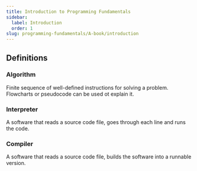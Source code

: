 ```yaml
---
title: Introduction to Programming Fundamentals
sidebar:
  label: Introduction
  order: 1
slug: programming-fundamentals/A-book/introduction
---
```


## Definitions

### Algorithm

Finite sequence of well-defined instructions for solving a problem. Flowcharts
or pseudocode can be used ot explain it.

### Interpreter

A software that reads a source code file, goes through each line and runs the
code.

### Compiler

A software that reads a source code file, builds the software into a runnable
version.
